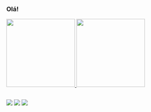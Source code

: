 ### Olá!

 <div>
  <a href="https://github.com/brunom-miguel">
  <img height="180em" src="https://github-readme-stats.vercel.app/api?username=brunom-miguel&show_icons=true&theme=dark&include_all_commits=true&count_private=true"/>
  <img height="180em" src="https://github-readme-stats.vercel.app/api/top-langs/?username=brunom-miguel&layout=compact&langs_count=7&theme=dark"/>
</div>

##
<div>
  <a href="https://instagram.com/bmiguel_" target="_blank"><img src="https://img.shields.io/badge/-Instagram-%23E4405F?style=for-the-badge&logo=instagram&logoColor=white" target="_blank"></a>
  <a href = "mailto:brunom.miguel@outlook.com.br"><img src="https://img.shields.io/badge/Microsoft_Outlook-0078D4?style=for-the-badge&logo=microsoft-outlook&logoColor=white" target="_blank"></a>
  <a href="https://www.linkedin.com/in/bruno-miguel-9477a6120/" target="_blank"><img src="	https://img.shields.io/badge/LinkedIn-0077B5?style=for-the-badge&logo=linkedin&logoColor=white" target="_blank"></a> 
</div>
